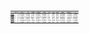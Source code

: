<table style="font-size:10%;">
<thead><tr><th></th><th scope=col>vars</th><th scope=col>n</th><th scope=col>mean</th><th scope=col>sd</th><th scope=col>median</th><th scope=col>trimmed</th><th scope=col>mad</th><th scope=col>min</th><th scope=col>max</th><th scope=col>range</th><th scope=col>skew</th><th scope=col>kurtosis</th><th scope=col>se</th></tr></thead>
<tbody>
	<tr><th scope=row>PCRD3</th><td>1          </td><td>22         </td><td>181.036364 </td><td>90.379381  </td><td>151.255    </td><td>175.919444 </td><td>80.082639  </td><td>  43.71    </td><td>396.21     </td><td>352.50     </td><td> 0.57975356</td><td>-0.2871839 </td><td>19.2689487 </td></tr>
	<tr><th scope=row>LeuD3</th><td>2          </td><td>22         </td><td> 12.445000 </td><td> 4.773565  </td><td> 12.050    </td><td> 12.434444 </td><td> 4.247649  </td><td>   2.41    </td><td> 22.40     </td><td> 19.99     </td><td> 0.03119877</td><td>-0.1703611 </td><td> 1.0177274 </td></tr>
	<tr><th scope=row>PCRD5</th><td>3          </td><td>22         </td><td>127.382727 </td><td>87.619267  </td><td> 88.240    </td><td>119.364444 </td><td>95.909394  </td><td>  22.88    </td><td>319.50     </td><td>296.62     </td><td> 0.63309540</td><td>-0.6721781 </td><td>18.6804904 </td></tr>
	<tr><th scope=row>LeuD5</th><td>4          </td><td>22         </td><td> 10.005909 </td><td> 3.820231  </td><td>  8.985    </td><td>  9.411111 </td><td> 2.802114  </td><td>   5.48    </td><td> 20.10     </td><td> 14.62     </td><td> 1.39583152</td><td> 1.3524529 </td><td> 0.8144761 </td></tr>
	<tr><th scope=row>DiPCR</th><td>5          </td><td>22         </td><td>-53.653636 </td><td>64.422787  </td><td>-59.535    </td><td>-60.669444 </td><td>49.578144  </td><td>-144.00    </td><td>136.26     </td><td>280.26     </td><td> 1.11012519</td><td> 1.7467873 </td><td>13.7349844 </td></tr>
	<tr><th scope=row>DiLeu</th><td>6          </td><td>22         </td><td> -2.439091 </td><td> 2.741105  </td><td> -3.005    </td><td> -2.406111 </td><td> 0.719061  </td><td> -10.26    </td><td>  3.64     </td><td> 13.90     </td><td>-0.35244720</td><td> 1.9997223 </td><td> 0.5844055 </td></tr>
</tbody>
</table>
